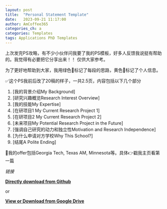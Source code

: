 ```yaml
---
layout: post
title:  "Personal Statement Template" 
date:   2023-09-21 11:17:00
author: AmCoffee365
categories_ch: a 
categories: Templates
tags: Applications PhD Templates
---
```




上次发完PS攻略，有不少小伙伴问我要了我的PS模板，好多人反馈我说挺有帮助的。我觉得有必要把它分享出来！！ 仅供大家参考。

为了更好地帮助到大家，我用绿色💚标记了每段的思路，黄色💛标记了个人信息。

✅这个PS我前后改了20稿的样子，一共2.5页，内容包括以下几个部分

1. [我的背景介绍My Background]
2. [研究兴趣概览Research Interest Overview]
3. [我的技能My Expertise]
4. [在研项目1 My Current Research Project 1]
5. [在研项目2 My Current Research Project 2]
6. [未来项目My Potential Research Project in the Future]
7. [强调自己研究的动力和独立性Motivation and Research Independence]
8. [为什么申请对方学校Why This School?]
9. [结尾A Polite Ending]

🍒我的offer包括Georgia Tech, Texas AM, Minnesota等。具体👉戳我主页看第一篇

*链接*

**[Directly download from Github](https://github.com/amcoffee365/amcoffee365.github.io/raw/main/files/PS_Cornell.docx)**

or 

**[View or Download from Google Drive](https://docs.google.com/document/d/1qWfYkZu2EObTQOmYiXcbqdeOnhloVHy1/edit?usp=sharing&ouid=101350592384390474281&rtpof=true&sd=true)**




